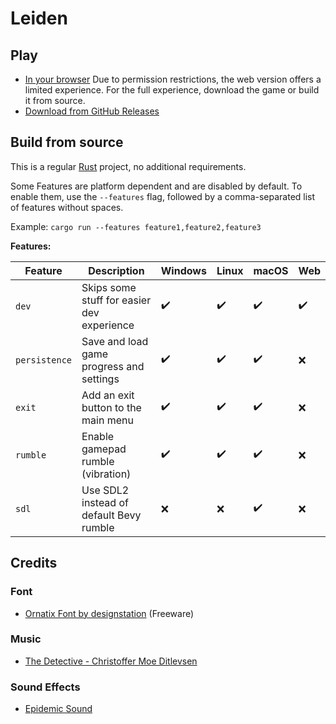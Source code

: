 # Leiden

## Play

- [In your browser](https://bloodmagesoftware.github.io/leiden/) Due to permission restrictions, the web version offers
  a limited experience. For the full experience, download the game or build it from source.
- [Download from GitHub Releases](https://github.com/bloodmagesoftware/leiden/releases)

## Build from source

This is a regular [Rust](https://rust-lang.org/) project,
no additional requirements.

Some Features are platform dependent and are disabled by default.
To enable them, use the `--features` flag,
followed by a comma-separated list of features without spaces.

Example: `cargo run --features feature1,feature2,feature3`

**Features:**

| Feature       | Description                                | Windows            | Linux              | macOS              | Web                |
|---------------|--------------------------------------------|--------------------|--------------------|--------------------|--------------------|
| `dev`         | Skips some stuff for easier dev experience | :heavy_check_mark: | :heavy_check_mark: | :heavy_check_mark: | :heavy_check_mark: |
| `persistence` | Save and load game progress and settings   | :heavy_check_mark: | :heavy_check_mark: | :heavy_check_mark: | :x:                |
| `exit`        | Add an exit button to the main menu        | :heavy_check_mark: | :heavy_check_mark: | :heavy_check_mark: | :x:                |
| `rumble`      | Enable gamepad rumble (vibration)          | :heavy_check_mark: | :heavy_check_mark: | :heavy_check_mark: | :x:                |
| `sdl`         | Use SDL2 instead of default Bevy rumble    | :x:                | :x:                | :heavy_check_mark: | :x:                |

## Credits

### Font

- [Ornatix Font by designstation](https://www.fontspace.com/ornatix-font-f8043) (Freeware)

### Music

- [The Detective - Christoffer Moe Ditlevsen](https://www.epidemicsound.com/track/MGgv4idBGB/)

### Sound Effects

- [Epidemic Sound](https://www.epidemicsound.com/)
